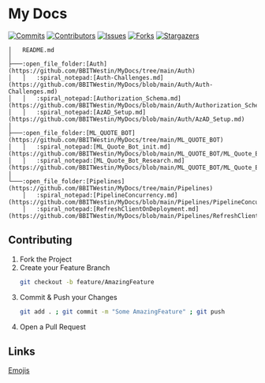 # My Docs

<!-- VIEW ON GITHUB PAGES!!! => [https://MyDocs](https://MyDocs/) -->

<!-- ![Static Badge](https://img.shields.io/badge/------------%20HELLO%20WORLD%20-------------8A2BE2.svg?style=for-the-badge) -->

[![Commits][last-commits-shield]][last-commits-url]
[![Contributors][contributors-shield]][contributors-url]
[![Issues][issues-shield]][issues-url]
[![Forks][forks-shield]][forks-url]
[![Stargazers][stars-shield]][stars-url]

```
│   README.md
│
├───:open_file_folder:[Auth](https://github.com/BBITWestin/MyDocs/tree/main/Auth)
│   │   :spiral_notepad:[Auth-Challenges.md](https://github.com/BBITWestin/MyDocs/blob/main/Auth/Auth-Challenges.md)
│   │   :spiral_notepad:[Authorization_Schema.md](https://github.com/BBITWestin/MyDocs/blob/main/Auth/Authorization_Schema.md)
│   │   :spiral_notepad:[AzAD_Setup.md](https://github.com/BBITWestin/MyDocs/blob/main/Auth/AzAD_Setup.md)
│
├───:open_file_folder:[ML_QUOTE_BOT](https://github.com/BBITWestin/MyDocs/tree/main/ML_QUOTE_BOT)
│   │   :spiral_notepad:[ML_Quote_Bot_init.md](https://github.com/BBITWestin/MyDocs/blob/main/ML_QUOTE_BOT/ML_Quote_Bot_init.md)
│   │   :spiral_notepad:[ML_Quote_Bot_Research.md](https://github.com/BBITWestin/MyDocs/blob/main/ML_QUOTE_BOT/ML_Quote_Bot_Research.md)
│
└───:open_file_folder:[Pipelines](https://github.com/BBITWestin/MyDocs/tree/main/Pipelines)
    │   :spiral_notepad:[PipelineConcurrency.md](https://github.com/BBITWestin/MyDocs/blob/main/Pipelines/PipelineConcurrency.md)
    │   :spiral_notepad:[RefreshClientOnDeployment.md](https://github.com/BBITWestin/MyDocs/blob/main/Pipelines/RefreshClientOnDeployment.md)
```

## Contributing

1. Fork the Project
2. Create your Feature Branch
   ```sh
   git checkout -b feature/AmazingFeature
   ```
3. Commit & Push your Changes
   ```sh
   git add . ; git commit -m "Some AmazingFeature" ; git push
   ```
4. Open a Pull Request

## Links

[Emojis](https://gist.github.com/rxaviers/7360908)

[contributors-shield]: https://img.shields.io/github/contributors/BBITWestin/My-Docs.svg?style=for-the-badge
[contributors-url]: https://github.com/BBITWestin/My-Docs/graphs/contributors
[forks-shield]: https://img.shields.io/github/forks/BBITWestin/My-Docs.svg?style=for-the-badge
[forks-url]: https://github.com/BBITWestin/My-Docs/network/members
[last-commits-shield]: https://img.shields.io/github/last-commit/BBITWestin/My-Docs.svg?style=for-the-badge
[last-commits-url]: https://github.com/BBITWestin/My-Docs/commits/main/
[stars-shield]: https://img.shields.io/github/stars/BBITWestin/My-Docs.svg?style=for-the-badge
[stars-url]: https://github.com/BBITWestin/My-Docs/stargazers
[issues-shield]: https://img.shields.io/github/issues/BBITWestin/My-Docs.svg?style=for-the-badge
[issues-url]: https://github.com/BBITWestin/My-Docs/issues
